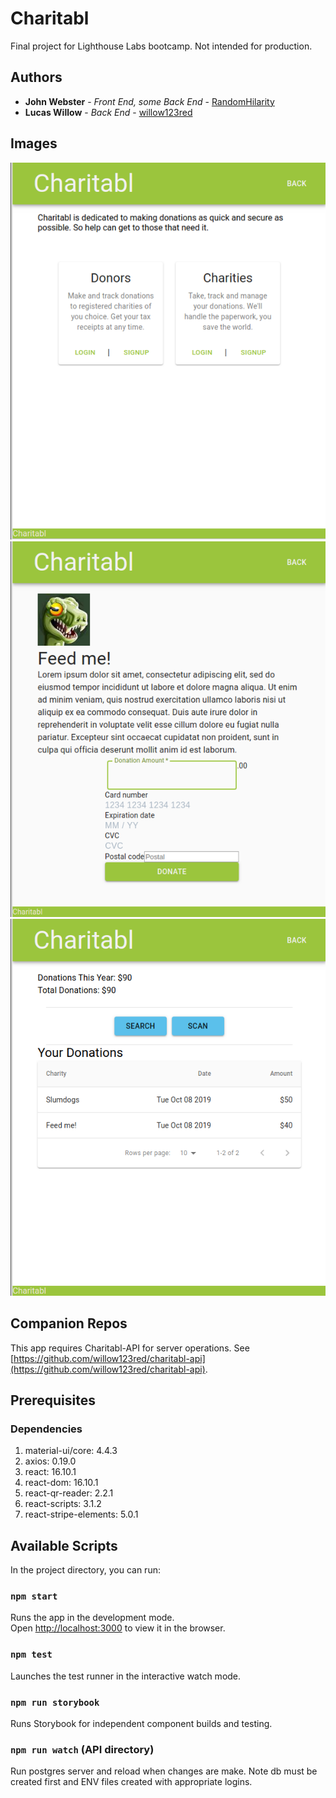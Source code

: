 # Charitabl

Final project for Lighthouse Labs bootcamp. Not intended for production.

## Authors

- **John Webster** - _Front End, some Back End_ - [RandomHilarity](https://github.com/RandomHilarity)
- **Lucas Willow** - _Back End_ - [willow123red](https://github.com/willow123red)

## Images

!["Login Screen"](docs/Landing.png)
!["User page with search and donations"](docs/Donate.png)
!["Make Donation"](docs/User.png)

## Companion Repos

This app requires Charitabl-API for server operations.
See [https://github.com/willow123red/charitabl-api](https://github.com/willow123red/charitabl-api).

## Prerequisites

### Dependencies

1. material-ui/core: 4.4.3
2. axios: 0.19.0
3. react: 16.10.1
4. react-dom: 16.10.1
5. react-qr-reader: 2.2.1
6. react-scripts: 3.1.2
7. react-stripe-elements: 5.0.1

## Available Scripts

In the project directory, you can run:

### `npm start`

Runs the app in the development mode.<br>
Open [http://localhost:3000](http://localhost:3000) to view it in the browser.

### `npm test`

Launches the test runner in the interactive watch mode.

### `npm run storybook`

Runs Storybook for independent component builds and testing.

### `npm run watch` (API directory)

Run postgres server and reload when changes are make.  Note db must be created first and ENV files created with appropriate logins.
